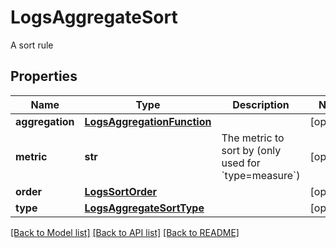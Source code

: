 # LogsAggregateSort

A sort rule
## Properties
Name | Type | Description | Notes
------------ | ------------- | ------------- | -------------
**aggregation** | [**LogsAggregationFunction**](LogsAggregationFunction.md) |  | [optional] 
**metric** | **str** | The metric to sort by (only used for &#x60;type&#x3D;measure&#x60;) | [optional] 
**order** | [**LogsSortOrder**](LogsSortOrder.md) |  | [optional] 
**type** | [**LogsAggregateSortType**](LogsAggregateSortType.md) |  | [optional] 

[[Back to Model list]](README.md#documentation-for-models) [[Back to API list]](README.md#documentation-for-api-endpoints) [[Back to README]](README.md)


